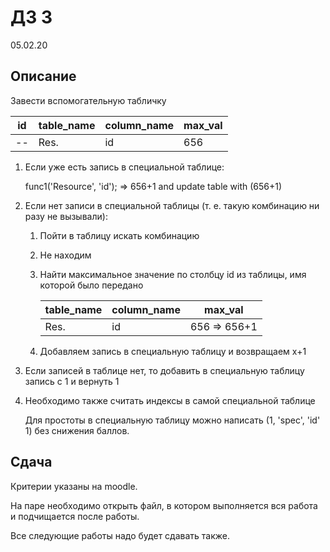 # ДЗ 3

05.02.20

## Описание

Завести вспомогательную табличку

| id  | table_name | column_name | max_val |
| --- | ---------- | ----------- | ------- |
| --  | Res.       | id          | 656     |

1. Если уже есть запись в специальной таблице:

    func1('Resource', 'id'); => 656+1 and update table with (656+1)

2. Если нет записи в специальной таблицы (т. е. такую комбинацию ни разу не вызывали):

   1. Пойти в таблицу искать комбинацию
   2. Не находим
   3. Найти максимальное значение по столбцу id из таблицы, имя которой было передано

        | table_name | column_name | max_val      |
        | ---------- | ----------- | ------------ |
        | Res.       | id          | 656 => 656+1 |

   4. Добавляем запись в специальную таблицу и возвращаем x+1

3. Если записей в таблице нет, то добавить в специальную таблицу запись с 1 и вернуть 1
4. Необходимо также считать индексы в самой специальной таблице

    Для простоты в специальную таблицу можно написать (1, 'spec', 'id' 1) без снижения баллов.

## Сдача

Критерии указаны на moodle.

На паре необходимо открыть файл, в котором выполняется вся работа и подчищается после работы.

Все следующие работы надо будет сдавать также.
